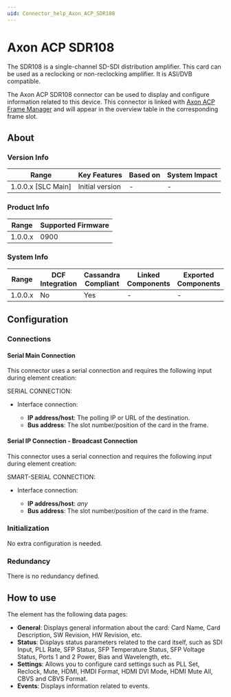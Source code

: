 ```yaml
---
uid: Connector_help_Axon_ACP_SDR108
---
```


# Axon ACP SDR108

The SDR108 is a single-channel SD-SDI distribution amplifier. This card can be used as a reclocking or non-reclocking amplifier. It is ASI/DVB compatible.

The Axon ACP SDR108 connector can be used to display and configure information related to this device. This connector is linked with [Axon ACP Frame Manager](xref:Connector_help_Axon_ACP_Frame_Manager) and will appear in the overview table in the corresponding frame slot.

## About

### Version Info

| **Range**            | **Key Features** | **Based on** | **System Impact** |
|----------------------|------------------|--------------|-------------------|
| 1.0.0.x \[SLC Main\] | Initial version  | \-           | \-                |

### Product Info

| **Range** | **Supported Firmware** |
|-----------|------------------------|
| 1.0.0.x   | 0900                   |

### System Info

| **Range** | **DCF Integration** | **Cassandra Compliant** | **Linked Components** | **Exported Components** |
|-----------|---------------------|-------------------------|-----------------------|-------------------------|
| 1.0.0.x   | No                  | Yes                     | \-                    | \-                      |

## Configuration

### Connections

#### Serial Main Connection

This connector uses a serial connection and requires the following input during element creation:

SERIAL CONNECTION:

- Interface connection:

  - **IP address/host**: The polling IP or URL of the destination.
  - **Bus address**: The slot number/position of the card in the frame.

#### Serial IP Connection - Broadcast Connection

This connector uses a serial connection and requires the following input during element creation:

SMART-SERIAL CONNECTION:

- Interface connection:

  - **IP address/host**: *any*
  - **Bus address**: The slot number/position of the card in the frame.

### Initialization

No extra configuration is needed.

### Redundancy

There is no redundancy defined.

## How to use

The element has the following data pages:

- **General**: Displays general information about the card: Card Name, Card Description, SW Revision, HW Revision, etc.
- **Status**: Displays status parameters related to the card itself, such as SDI Input, PLL Rate, SFP Status, SFP Temperature Status, SFP Voltage Status, Ports 1 and 2 Power, Bias and Wavelength, etc.
- **Settings**: Allows you to configure card settings such as PLL Set, Reclock, Mute, HDMI, HMDI Format, HDMI DVI Mode, HDMI Mute All, CBVS and CBVS Format.
- **Events**: Displays information related to events.
